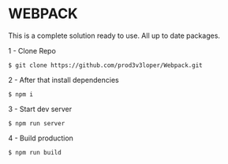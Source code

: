 # WEBPACK

This is a complete solution ready to use. All up to date packages.

1 - Clone Repo

`$ git clone https://github.com/prod3v3loper/Webpack.git`

2 - After that install dependencies

`$ npm i`

3 - Start dev server

`$ npm run server`

4 - Build production

`$ npm run build`
